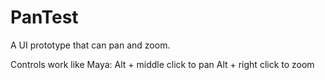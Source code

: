 # PanTest
A UI prototype that can pan and zoom.

Controls work like Maya:
Alt + middle click to pan
Alt + right click to zoom
